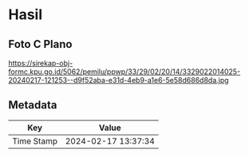 # Hasil

## Foto C Plano

https://sirekap-obj-formc.kpu.go.id/5062/pemilu/ppwp/33/29/02/20/14/3329022014025-20240217-121253--d9f52aba-e31d-4eb9-a1e6-5e58d686d8da.jpg


## Metadata

| Key        | Value               |
| ---------- | ------------------- |
| Time Stamp | 2024-02-17 13:37:34 |



